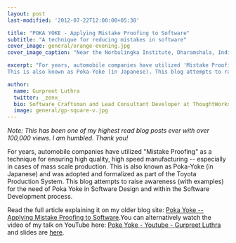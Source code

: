 ```yaml
---
layout: post
last-modified: '2012-07-22T12:00:00+05:30'

title: "POKA YOKE - Applying Mistake Proofing to Software"
subtitle: "A technique for reducing mistakes in software"
cover_image: general/orange-evening.jpg
cover_image_caption: "Near the Norbulingka Institute, Dharamshala, India"

excerpt: "For years, automobile companies have utilized 'Mistake Proofing' as a technique for ensuring high quality, high speed manufacturing.
This is also known as Poka-Yoke (in Japanese). This blog attempts to raise awareness (with examples) for the need of Poka Yoke in Software."

author:
  name: Gurpreet Luthra
  twitter: _zenx_
  bio: Software Craftsman and Lead Consultant Developer at ThoughtWorks
  image: general/gp-square-v.jpg
---
```


*Note: This has been one of my highest read blog posts ever with over 100,000 views. I am humbled. Thank you!*

For years, automobile companies have utilized "Mistake Proofing" as a technique for ensuring high quality,
high speed manufacturing -- especially in cases of mass scale production.
This is also known as Poka-Yoke (in Japanese) and was adopted and formalized as part of the Toyota Production System.
This blog attempts to raise awareness (with examples) for the need of Poka Yoke in Software Design and
within the Software Development process.

Read the full article explaining it on my older blog site:
[Poka Yoke -- Applying Mistake Proofing to Software](http://techie-notebook.blogspot.com/2012/07/poka-yoke-applying-mistake-proofing-to.html).You can alternatively watch the video of my talk on YouTube here: 
[Poke Yoke - Youtube - Gurpreet Luthra](https://www.youtube.com/watch?v=vOsfPJ4Vok4)
and slides are [here](https://www.slideshare.net/gsluthra/poka-yoke-the-science-of-mistake-proofing-for-slideshare).
